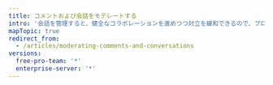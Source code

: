 ```yaml
---
title: コメントおよび会話をモデレートする
intro: '会話を管理すると、健全なコラボレーションを進めつつ対立を緩和できるので、プロジェクトのコントリビューター全員にとって友好的なコミュニティが成立します。 レポートされたコンテンツの表示、コメントの編集および削除や会話のロックによって、ディスカッションにコミュニティの行動規範を適用することができます。'
mapTopic: true
redirect_from:
  - /articles/moderating-comments-and-conversations
versions:
  free-pro-team: '*'
  enterprise-server: '*'
---
```


